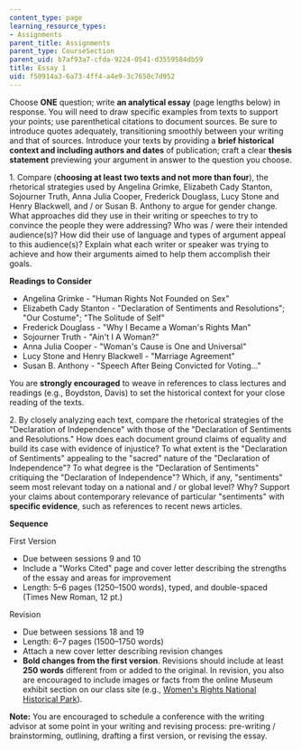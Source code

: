 ```yaml
---
content_type: page
learning_resource_types:
- Assignments
parent_title: Assignments
parent_type: CourseSection
parent_uid: b7af93a7-cfda-9224-0541-d3559584db59
title: Essay 1
uid: f50914a3-6a73-4ff4-a4e9-3c7650c7d952
---
```


Choose **ONE** question; write **an analytical essay** (page lengths below) in response. You will need to draw specific examples from texts to support your points; use parenthetical citations to document sources. Be sure to introduce quotes adequately, transitioning smoothly between your writing and that of sources. Introduce your texts by providing a **brief historical context and including authors and dates** of publication; craft a clear **thesis statement** previewing your argument in answer to the question you choose.

1\. Compare (**choosing at least two texts and not more than four**), the rhetorical strategies used by Angelina Grimke, Elizabeth Cady Stanton, Sojourner Truth, Anna Julia Cooper, Frederick Douglass, Lucy Stone and Henry Blackwell, and / or Susan B. Anthony to argue for gender change. What approaches did they use in their writing or speeches to try to convince the people they were addressing? Who was / were their intended audience(s)? How did their use of language and types of argument appeal to this audience(s)? Explain what each writer or speaker was trying to achieve and how their arguments aimed to help them accomplish their goals.

**Readings to Consider**

*   Angelina Grimke - "Human Rights Not Founded on Sex"
*   Elizabeth Cady Stanton - "Declaration of Sentiments and Resolutions"; "Our Costume"; "The Solitude of Self"
*   Frederick Douglass - "Why I Became a Woman's Rights Man"
*   Sojourner Truth - "Ain't I A Woman?"
*   Anna Julia Cooper - "Woman's Cause is One and Universal"
*   Lucy Stone and Henry Blackwell - "Marriage Agreement"
*   Susan B. Anthony - "Speech After Being Convicted for Voting…"

You are **strongly encouraged** to weave in references to class lectures and readings (e.g., Boydston, Davis) to set the historical context for your close reading of the texts.

2\. By closely analyzing each text, compare the rhetorical strategies of the "Declaration of Independence" with those of the "Declaration of Sentiments and Resolutions." How does each document ground claims of equality and build its case with evidence of injustice? To what extent is the "Declaration of Sentiments" appealing to the "sacred" nature of the "Declaration of Independence"? To what degree is the "Declaration of Sentiments" critiquing the "Declaration of Independence"? Which, if any, "sentiments" seem most relevant today on a national and / or global level? Why? Support your claims about contemporary relevance of particular "sentiments" with **specific evidence**, such as references to recent news articles.

**Sequence**

First Version

*   Due between sessions 9 and 10
*   Include a "Works Cited" page and cover letter describing the strengths of the essay and areas for improvement
*   Length: 5–6 pages (1250–1500 words), typed, and double-spaced (Times New Roman, 12 pt.)

Revision

*   Due between sessions 18 and 19
*   Length: 6–7 pages (1500–1750 words)
*   Attach a new cover letter describing revision changes
*   **Bold changes from the first version**. Revisions should include at least **250 words** different from or added to the original. In revision, you also are encouraged to include images or facts from the online Museum exhibit section on our class site (e.g., [Women's Rights National Historical Park](http://www.nps.gov/wori/index.htm)).

**Note:** You are encouraged to schedule a conference with the writing advisor at some point in your writing and revising process: pre-writing / brainstorming, outlining, drafting a first version, or revising the essay.